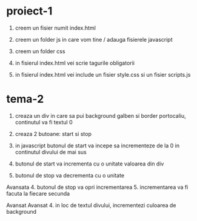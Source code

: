 # proiect-1



1. creem un fisier numit index.html
2. creem un folder js in care vom tine / adauga fisierele javascript
3. creem un folder css 

4. in fisierul index.html vei scrie tagurile obligatorii
5. in fisierul index.html vei include un fisier style.css si un fisier scripts.js 



<link src="calea catre css" >

<script type="text/javascript" src="calea catre js"></script>








# tema-2

1. creaza un div in care sa pui background galben si border portocaliu, continutul va fi textul 0 
2. creaza 2 butoane: start si stop 
3. in javascript butonul de start va incepe sa incrementeze de la 0 in continutul divului de mai sus

4. butonul de start va incrementa cu o unitate valoarea din div
5. butonul de stop va decrementa cu o unitate

Avansata
4. butonul de stop va opri incrementarea
5. incrementarea va fi facuta la fiecare secunda


Avansat Avansat 
4. in loc de textul divului, incrementezi culoarea de background 

